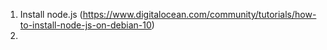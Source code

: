 1. Install node.js (https://www.digitalocean.com/community/tutorials/how-to-install-node-js-on-debian-10)
2. 